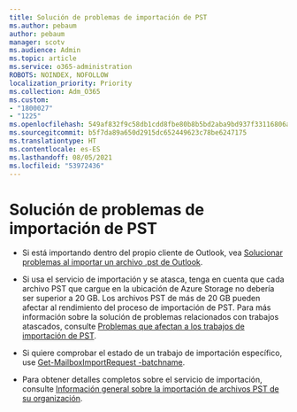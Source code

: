 ```yaml
---
title: Solución de problemas de importación de PST
ms.author: pebaum
author: pebaum
manager: scotv
ms.audience: Admin
ms.topic: article
ms.service: o365-administration
ROBOTS: NOINDEX, NOFOLLOW
localization_priority: Priority
ms.collection: Adm_O365
ms.custom:
- "1800027"
- "1225"
ms.openlocfilehash: 549af832f9c58db1cdd8fbe80b8b5bd2aba9bd937f33116806a9391cbc9a5d4c
ms.sourcegitcommit: b5f7da89a650d2915dc652449623c78be6247175
ms.translationtype: HT
ms.contentlocale: es-ES
ms.lasthandoff: 08/05/2021
ms.locfileid: "53972436"
---
```

# <a name="troubleshooting-pst-import-issues"></a>Solución de problemas de importación de PST

- Si está importando dentro del propio cliente de Outlook, vea [Solucionar problemas al importar un archivo .pst de Outlook](https://support.office.com/article/Fix-problems-importing-an-Outlook-pst-file-2d2e50dc-5c36-4ab2-ab50-f1be733b3d6e).

- Si usa el servicio de importación y se atasca, tenga en cuenta que cada archivo PST que cargue en la ubicación de Azure Storage no debería ser superior a 20 GB. Los archivos PST de más de 20 GB pueden afectar al rendimiento del proceso de importación de PST. Para más información sobre la solución de problemas relacionados con trabajos atascados, consulte [Problemas que afectan a los trabajos de importación de PST](https://docs.microsoft.com/office365/troubleshoot/pst-import-service/issues-with-pst-import-job).

- Si quiere comprobar el estado de un trabajo de importación específico, use [Get-MailboxImportRequest -batchname](https://docs.microsoft.com/powershell/module/exchange/mailboxes/get-mailboximportrequest).

- Para obtener detalles completos sobre el servicio de importación, consulte [Información general sobre la importación de archivos PST de su organización](https://docs.microsoft.com/microsoft-365/compliance/importing-pst-files-to-office-365?view=o365-worldwide).
